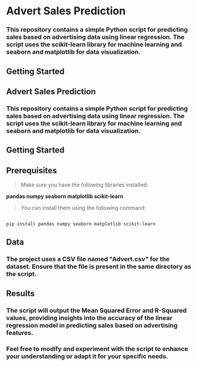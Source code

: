 # Advert Sales Prediction
### This repository contains a simple Python script for predicting sales based on advertising data using linear regression. The script uses the scikit-learn library for machine learning and seaborn and matplotlib for data visualization. 

## Getting Started


## Advert Sales Prediction
### This repository contains a simple Python script for predicting sales based on advertising data using linear regression. The script uses the scikit-learn library for machine learning and seaborn and matplotlib for data visualization.

## Getting Started

## Prerequisites
> Make sure you have the following libraries installed:

**pandas
numpy
seaborn
matplotlib
scikit-learn**
> You can install them using the following command:

```

pip install pandas numpy seaborn matplotlib scikit-learn

```



## Data
### The project uses a CSV file named "Advert.csv" for the dataset. Ensure that the file is present in the same directory as the script.

## Results
### The script will output the Mean Squared Error and R-Squared values, providing insights into the accuracy of the linear regression model in predicting sales based on advertising features.

### **Feel free to modify and experiment with the script to enhance your understanding or adapt it for your specific needs.**